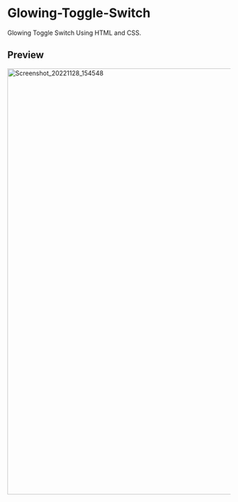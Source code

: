 # Glowing-Toggle-Switch
Glowing Toggle Switch Using HTML and CSS.

## Preview
<img width="960" alt="Screenshot_20221128_154548" src="https://user-images.githubusercontent.com/59678435/204252506-961591a1-5383-4050-bad7-85ff05519b92.png">
